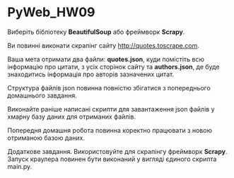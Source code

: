 # PyWeb_HW09

Виберіть бібліотеку **BeautifulSoup** або фреймворк **Scrapy**. 

Ви повинні виконати скрапінг сайту http://quotes.toscrape.com. 

Ваша мета отримати два файли: **quotes.json**, куди помістіть всю інформацію про цитати, з усіх сторінок сайту та **authors.json**, де буде знаходитись інформація про авторів зазначених цитат. 

Структура файлів json повинна повністю збігатися з попереднього домашнього завдання. 

Виконайте раніше написані скрипти для завантаження json файлів у хмарну базу даних для отриманих файлів. 

Попередня домашня робота повинна коректно працювати з новою отриманою базою даних.

Додаткове завдання.
Використовуйте для скрапінгу фреймворк **Scrapy**. Запуск краулера повинен бути виконаний у вигляді єдиного скрипта main.py.
